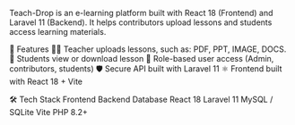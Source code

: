 Teach-Drop is an e-learning platform built with React 18 (Frontend) and Laravel 11 (Backend).
It helps contributors upload lessons and students access learning materials.

🚀 Features
👩‍🏫 Teacher uploads lessons, such as: PDF, PPT, IMAGE, DOCS.
🎯 Students view or download lesson
🔑 Role-based user access (Admin, contributors, students)
🛡️ Secure API built with Laravel 11
⚛️ Frontend built with React 18 + Vite

🛠️ Tech Stack
Frontend	Backend	Database
React 18	Laravel 11	MySQL / SQLite
Vite	PHP 8.2+



